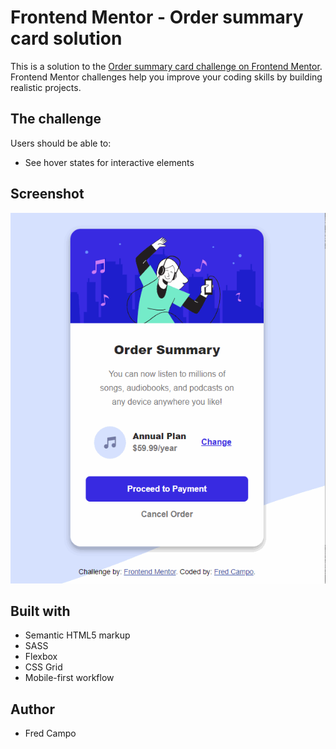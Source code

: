 # Frontend Mentor - Order summary card solution

This is a solution to the [Order summary card challenge on Frontend Mentor](https://www.frontendmentor.io/challenges/order-summary-component-QlPmajDUj). Frontend Mentor challenges help you improve your coding skills by building realistic projects.

## The challenge

Users should be able to:

- See hover states for interactive elements

## Screenshot

![Hover States GIF](images/result_responsive.gif)

## Built with

- Semantic HTML5 markup
- SASS
- Flexbox
- CSS Grid
- Mobile-first workflow

## Author

- Fred Campo
